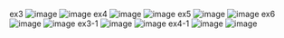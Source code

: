 ex3
![image](https://user-images.githubusercontent.com/97486359/170175304-7fa3473e-faed-4fc4-96b3-6015ffa2af28.png)
![image](https://user-images.githubusercontent.com/97486359/170175320-373395a2-78d3-4004-8e56-019740ea889f.png)
ex4
![image](https://user-images.githubusercontent.com/97486359/170175343-bbd03e55-6fb1-4a9f-b2f6-c9264d3bb056.png)
![image](https://user-images.githubusercontent.com/97486359/170175361-7fb03567-f3b5-4d0c-b9db-cd395b205699.png)
ex5
![image](https://user-images.githubusercontent.com/97486359/170175469-5f203fb8-308e-4c1d-9db8-c7c338677f9f.png)
![image](https://user-images.githubusercontent.com/97486359/170175496-37988e84-9053-4546-ac34-004814dfca27.png)
ex6
![image](https://user-images.githubusercontent.com/97486359/170175598-02fffab4-1c1e-43de-84a0-9a064c2fca72.png)
![image](https://user-images.githubusercontent.com/97486359/170175607-f4de5d37-a46e-4525-850c-2ac5b6a70666.png)
ex3-1
![image](https://user-images.githubusercontent.com/97486359/170175639-92fac10f-5b44-48b6-88ed-0efac97f350c.png)
![image](https://user-images.githubusercontent.com/97486359/170175644-5e966082-072e-49b6-8af1-32fc2da6f395.png)
ex4-1
![image](https://user-images.githubusercontent.com/97486359/170175655-8837e42d-b024-4edd-9498-b07636714a3b.png)
![image](https://user-images.githubusercontent.com/97486359/170175671-9d21ada8-f8b1-4db2-979a-25780a4d71a4.png)
